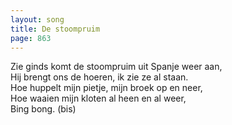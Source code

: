 ```yaml
---
layout: song
title: De stoompruim
page: 863
---
```


Zie ginds komt de stoompruim uit Spanje weer aan,  
Hij brengt ons de hoeren, ik zie ze al staan.  
Hoe huppelt mijn pietje, mijn broek op en neer,  
Hoe waaien mijn kloten al heen en al weer,  
Bing bong. (bis)  
